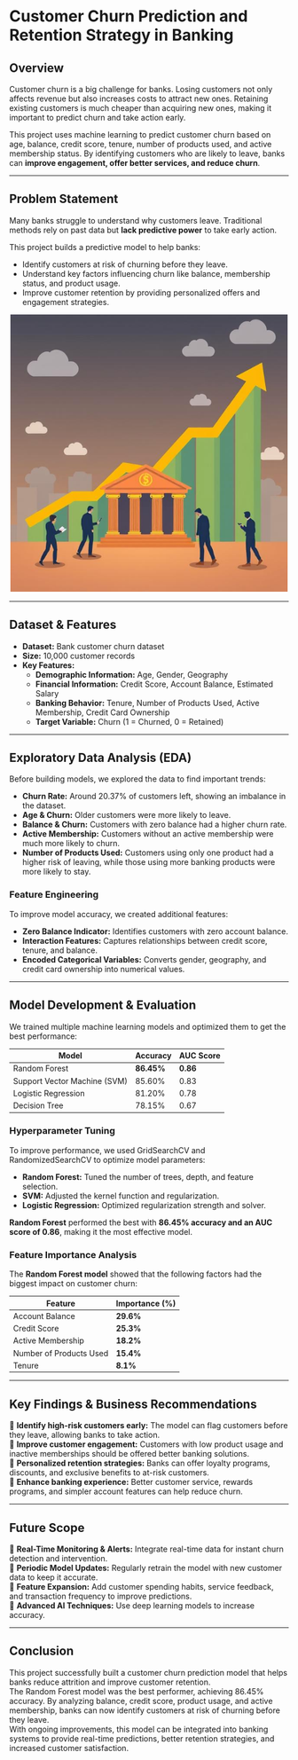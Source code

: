 # **Customer Churn Prediction and Retention Strategy in Banking**  

## **Overview**  
Customer churn is a big challenge for banks. Losing customers not only affects revenue but also increases costs to attract new ones. Retaining existing customers is much cheaper than acquiring new ones, making it important to predict churn and take action early.  

This project uses machine learning to predict customer churn based on age, balance, credit score, tenure, number of products used, and active membership status. By identifying customers who are likely to leave, banks can **improve engagement, offer better services, and reduce churn**.  

---

## **Problem Statement**  
Many banks struggle to understand why customers leave. Traditional methods rely on past data but **lack predictive power** to take early action.  

This project builds a predictive model to help banks:  
- Identify customers at risk of churning before they leave.  
- Understand key factors influencing churn like balance, membership status, and product usage.  
- Improve customer retention by providing personalized offers and engagement strategies.  

<p align="center">
  <img src="https://github.com/dhruvyellanki19/project_images/blob/d1d70cea0d3640f095884f7d51545d3c0d5da85d/churn_prediction_pic.jpeg" width="500"/>
</p>

---

## **Dataset & Features**  
- **Dataset:** Bank customer churn dataset  
- **Size:** 10,000 customer records  
- **Key Features:**  
  - **Demographic Information:** Age, Gender, Geography  
  - **Financial Information:** Credit Score, Account Balance, Estimated Salary  
  - **Banking Behavior:** Tenure, Number of Products Used, Active Membership, Credit Card Ownership  
  - **Target Variable:** Churn (1 = Churned, 0 = Retained)  

---

## **Exploratory Data Analysis (EDA)**  
Before building models, we explored the data to find important trends:  
- **Churn Rate:** Around 20.37% of customers left, showing an imbalance in the dataset.  
- **Age & Churn:** Older customers were more likely to leave.  
- **Balance & Churn:** Customers with zero balance had a higher churn rate.  
- **Active Membership:** Customers without an active membership were much more likely to churn.  
- **Number of Products Used:** Customers using only one product had a higher risk of leaving, while those using more banking products were more likely to stay.  

### **Feature Engineering**  
To improve model accuracy, we created additional features:  
- **Zero Balance Indicator:** Identifies customers with zero account balance.  
- **Interaction Features:** Captures relationships between credit score, tenure, and balance.  
- **Encoded Categorical Variables:** Converts gender, geography, and credit card ownership into numerical values.  

---

## **Model Development & Evaluation**  
We trained multiple machine learning models and optimized them to get the best performance:  

| **Model**            | **Accuracy** | **AUC Score** |  
|----------------------|-------------|--------------|  
| Random Forest       | **86.45%**   | **0.86**      |  
| Support Vector Machine (SVM) | 85.60%  | 0.83         |  
| Logistic Regression | 81.20%       | 0.78         |  
| Decision Tree       | 78.15%       | 0.67         |  

### **Hyperparameter Tuning**  
To improve performance, we used GridSearchCV and RandomizedSearchCV to optimize model parameters:  
- **Random Forest:** Tuned the number of trees, depth, and feature selection.  
- **SVM:** Adjusted the kernel function and regularization.  
- **Logistic Regression:** Optimized regularization strength and solver.  

**Random Forest** performed the best with **86.45% accuracy and an AUC score of 0.86**, making it the most effective model.  

### **Feature Importance Analysis**  
The **Random Forest model** showed that the following factors had the biggest impact on customer churn:  

| Feature | Importance (%) |
|---------|--------------|
| Account Balance | **29.6%** |
| Credit Score | **25.3%** |
| Active Membership | **18.2%** |
| Number of Products Used | **15.4%** |
| Tenure | **8.1%** |

---

## **Key Findings & Business Recommendations**  

🔹 **Identify high-risk customers early:** The model can flag customers before they leave, allowing banks to take action.  
🔹 **Improve customer engagement:** Customers with low product usage and inactive memberships should be offered better banking solutions.  
🔹 **Personalized retention strategies:** Banks can offer loyalty programs, discounts, and exclusive benefits to at-risk customers.  
🔹 **Enhance banking experience:** Better customer service, rewards programs, and simpler account features can help reduce churn.  

---

## **Future Scope**  

🔹 **Real-Time Monitoring & Alerts:** Integrate real-time data for instant churn detection and intervention.  
🔹 **Periodic Model Updates:** Regularly retrain the model with new customer data to keep it accurate.  
🔹 **Feature Expansion:** Add customer spending habits, service feedback, and transaction frequency to improve predictions.  
🔹 **Advanced AI Techniques:** Use deep learning models to increase accuracy.  

---

## **Conclusion**  

This project successfully built a customer churn prediction model that helps banks reduce attrition and improve customer retention.  
The Random Forest model was the best performer, achieving 86.45% accuracy. By analyzing balance, credit score, product usage, and active membership, banks can now identify customers at risk of churning before they leave.  
With ongoing improvements, this model can be integrated into banking systems to provide real-time predictions, better retention strategies, and increased customer satisfaction.  
